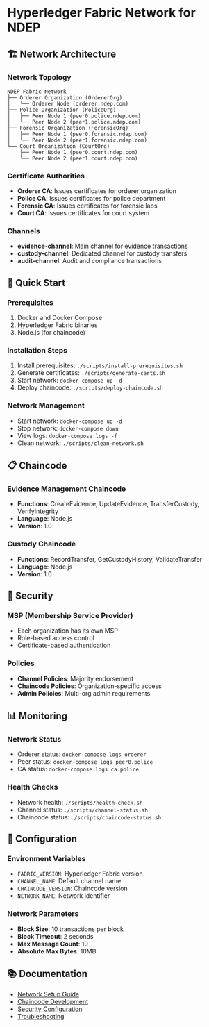 # Hyperledger Fabric Network for NDEP

## 🏗️ Network Architecture

### Network Topology
```
NDEP Fabric Network
├── Orderer Organization (OrdererOrg)
│   └── Orderer Node (orderer.ndep.com)
├── Police Organization (PoliceOrg)
│   ├── Peer Node 1 (peer0.police.ndep.com)
│   └── Peer Node 2 (peer1.police.ndep.com)
├── Forensic Organization (ForensicOrg)
│   ├── Peer Node 1 (peer0.forensic.ndep.com)
│   └── Peer Node 2 (peer1.forensic.ndep.com)
└── Court Organization (CourtOrg)
    ├── Peer Node 1 (peer0.court.ndep.com)
    └── Peer Node 2 (peer1.court.ndep.com)
```

### Certificate Authorities
- **Orderer CA**: Issues certificates for orderer organization
- **Police CA**: Issues certificates for police department
- **Forensic CA**: Issues certificates for forensic labs
- **Court CA**: Issues certificates for court system

### Channels
- **evidence-channel**: Main channel for evidence transactions
- **custody-channel**: Dedicated channel for custody transfers
- **audit-channel**: Audit and compliance transactions

## 🚀 Quick Start

### Prerequisites
1. Docker and Docker Compose
2. Hyperledger Fabric binaries
3. Node.js (for chaincode)

### Installation Steps
1. Install prerequisites: `./scripts/install-prerequisites.sh`
2. Generate certificates: `./scripts/generate-certs.sh`
3. Start network: `docker-compose up -d`
4. Deploy chaincode: `./scripts/deploy-chaincode.sh`

### Network Management
- Start network: `docker-compose up -d`
- Stop network: `docker-compose down`
- View logs: `docker-compose logs -f`
- Clean network: `./scripts/clean-network.sh`

## 📋 Chaincode

### Evidence Management Chaincode
- **Functions**: CreateEvidence, UpdateEvidence, TransferCustody, VerifyIntegrity
- **Language**: Node.js
- **Version**: 1.0

### Custody Chaincode
- **Functions**: RecordTransfer, GetCustodyHistory, ValidateTransfer
- **Language**: Node.js
- **Version**: 1.0

## 🔐 Security

### MSP (Membership Service Provider)
- Each organization has its own MSP
- Role-based access control
- Certificate-based authentication

### Policies
- **Channel Policies**: Majority endorsement
- **Chaincode Policies**: Organization-specific access
- **Admin Policies**: Multi-org admin requirements

## 📊 Monitoring

### Network Status
- Orderer status: `docker-compose logs orderer`
- Peer status: `docker-compose logs peer0.police`
- CA status: `docker-compose logs ca.police`

### Health Checks
- Network health: `./scripts/health-check.sh`
- Channel status: `./scripts/channel-status.sh`
- Chaincode status: `./scripts/chaincode-status.sh`

## 🔧 Configuration

### Environment Variables
- `FABRIC_VERSION`: Hyperledger Fabric version
- `CHANNEL_NAME`: Default channel name
- `CHAINCODE_VERSION`: Chaincode version
- `NETWORK_NAME`: Network identifier

### Network Parameters
- **Block Size**: 10 transactions per block
- **Block Timeout**: 2 seconds
- **Max Message Count**: 10
- **Absolute Max Bytes**: 10MB

## 📚 Documentation

- [Network Setup Guide](docs/network-setup.md)
- [Chaincode Development](docs/chaincode-development.md)
- [Security Configuration](docs/security.md)
- [Troubleshooting](docs/troubleshooting.md)
